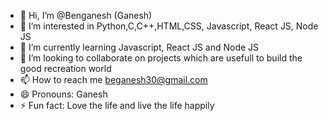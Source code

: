 - 👋 Hi, I’m @Benganesh (Ganesh)
- 👀 I’m interested in Python,C,C++,HTML,CSS, Javascript, React JS, Node JS
- 🌱 I’m currently learning Javascript, React JS and Node JS
- 💞️ I’m looking to collaborate on projects which are usefull to build the good recreation world
- 📫 How to reach me beganesh30@gmail.com
- 😄 Pronouns: Ganesh
- ⚡ Fun fact: Love the life and live the life happily

<!---
Benganesh/Benganesh is a ✨ special ✨ repository because its `README.md` (this file) appears on your GitHub profile.
You can click the Preview link to take a look at your changes.
--->
